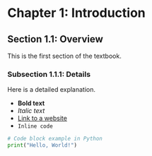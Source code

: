 # Chapter 1: Introduction

## Section 1.1: Overview

This is the first section of the textbook.

### Subsection 1.1.1: Details

Here is a detailed explanation.

- **Bold text**
- *Italic text*
- [Link to a website](https://example.com)
- `Inline code`

```python
# Code block example in Python
print("Hello, World!")
